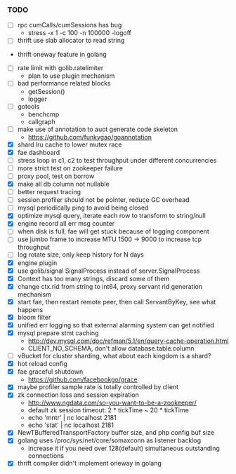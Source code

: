 ### TODO

*   [ ] rpc cumCalls/cumSessions has bug
    - stress -x 1 -c 100 -n 100000 -logoff
*   [ ] thrift use slab allocator to read string
*   thrift oneway feature in golang
*   [ ] rate limit with golib.ratelimiter
    - plan to use plugin mechanism
*   [ ] bad performance related blocks
    - getSession()
    - logger
*   [ ] gotools
    - benchcmp
    - callgraph
*   [ ] make use of annotation to auot generate code skeleton
    - https://github.com/funkygao/goannotation
*   [X] shard lru cache to lower mutex race
*   [X] fae dashboard
*   [ ] stress loop in c1, c2 to test throughput under different concurrencies
*   [ ] more strict test on zookeeper failure
*   [ ] proxy pool, test on borrow
*   [X] make all db column not nullable
*   [ ] better request tracing
*   [ ] session.profiler should not be pointer, reduce GC overhead
*   [ ] mysql periodically ping to avoid being closed 
*   [X] optimize mysql query, iterate each row to transform to string/null
*   [X] engine record all err msg counter
*   [ ] when disk is full, fae will get stuck because of logging component
*   [ ] use jumbo frame to increase MTU 1500 -> 9000 to increase tcp throughput
*   [ ] log rotate size, only keep history for N days
*   [X] engine plugin
*   [X] use golib/signal SignalProcess instead of server.SignalProcess
*   [X] Context has too many strings, discard some of them
*   [X] change ctx.rid from string to int64, proxy servant rid generation mechanism
*   [X] start fae, then restart remote peer, then call ServantByKey, see what happens
*   [X] bloom filter 
*   [X] unified err logging so that external alarming system can get notified
*   [X] mysql prepare stmt caching
    - http://dev.mysql.com/doc/refman/5.1/en/query-cache-operation.html
    - CLIENT_NO_SCHEMA, don't allow database.table.column
*   [ ] vBucket for cluster sharding, what about each kingdom is a shard?
*   [X] hot reload config
*   [X] fae graceful shutdown
    - https://github.com/facebookgo/grace
*   [X] maybe profiler sample rate is totally controlled by client
*   [X] zk connection loss and session expiration
    - http://www.ngdata.com/so-you-want-to-be-a-zookeeper/
    - default zk session timeout: 2 * tickTime ~ 20 * tickTime
    - echo 'mntr' | nc localhost 2181
    - echo 'stat' | nc localhost 2181
*   [X] NewTBufferedTransportFactory buffer size, and php config buf size
*   [X] golang uses /proc/sys/net/core/somaxconn as listener backlog
    - increase it if you need over 128(default) simultaneous outstanding connections
*   [X] thrift compiler didn't implement oneway in golang
